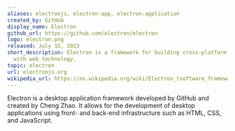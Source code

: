 ```yaml
---
aliases: electronjs, electron-app, electron-application
created_by: GitHub
display_name: Electron
github_url: https://github.com/electron/electron
logo: electron.png
released: July 15, 2013
short_description: Electron is a framework for building cross-platform desktop applications
  with web technology.
topic: electron
url: electronjs.org
wikipedia_url: https://en.wikipedia.org/wiki/Electron_(software_framework)
---
```

Electron is a desktop application framework developed by GitHub and created by Cheng Zhao. It allows for the development of desktop applications using front- and back-end infrastructure such as HTML, CSS, and JavaScript.

